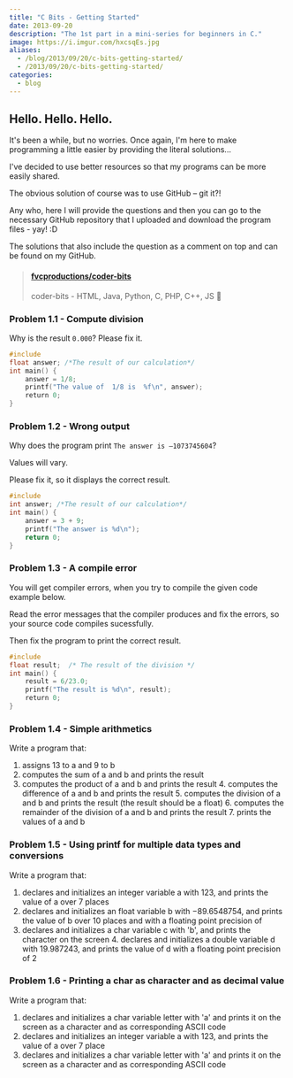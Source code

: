 ```yaml
---
title: "C Bits - Getting Started"
date: 2013-09-20
description: "The 1st part in a mini-series for beginners in C."
image: https://i.imgur.com/hxcsqEs.jpg
aliases:
  - /blog/2013/09/20/c-bits-getting-started/
  - /2013/09/20/c-bits-getting-started/
categories:
  - blog
---
```


## Hello. Hello. Hello.

It's been a while, but no worries. Once again, I'm here to make programming a little easier by providing the literal solutions...

I've decided to use better resources so that my programs can be more easily shared.

The obvious solution of course was to use GitHub – git it?!

Any who, here I will provide the questions and then you can go to the necessary GitHub repository that I uploaded and download the program files - yay! :D

The solutions that also include the question as a comment on top and can be found on my GitHub.

<blockquote class="embedly-card" data-card-controls="0"><h4><a href="https://github.com/fvcproductions/coder-bits">fvcproductions/coder-bits</a></h4><p>coder-bits - HTML, Java, Python, C, PHP, C++, JS 💩</p></blockquote>
<script async src="//cdn.embedly.com/widgets/platform.js" charset="UTF-8"></script>

### Problem 1.1 - Compute division

Why is the result `0.000`? Please fix it.

```c
#include
float answer; /*The result of our calculation*/
int main() {
    answer = 1/8;
    printf("The value of  1/8 is  %f\n", answer);
    return 0;
}
```

### Problem 1.2 - Wrong output

Why does the program print `The answer is –1073745604`?

Values will vary.

Please fix it, so it displays the correct result.

```c
#include
int answer; /*The result of our calculation*/
int main() {
    answer = 3 + 9;
    printf("The answer is %d\n");
    return 0;
}
```

### Problem 1.3 - A compile error

You will get compiler errors, when you try to compile the given code example below.

Read the error messages that the compiler produces and fix the errors, so your source code compiles sucessfully.

Then fix the program to print the correct result.

```c
#include
float result;  /* The result of the division */
int main() {
    result = 6/23.0;
    printf("The result is %d\n", result);
    return 0;
}
```

### Problem 1.4 - Simple arithmetics

Write a program that:

1.  assigns 13 to a and 9 to b
2.  computes the sum of a and b and prints the result
3.  computes the product of a and b and prints the result 4. computes the difference of a and b and prints the result 5. computes the division of a and b and prints the result (the result should be a float) 6. computes the remainder of the division of a and b and prints the result 7. prints the values of a and b

### Problem 1.5 - Using printf for multiple data types and conversions

Write a program that:

1.  declares and initializes an integer variable a with 123, and prints the value of a over 7 places
2.  declares and initializes an float variable b with −89.6548754, and prints the value of b over 10 places and with a floating point precision of
3.  declares and initializes a char variable c with 'b', and prints the character on the screen 4. declares and initializes a double variable d with 19.987243, and prints the value of d with a floating point precision of 2

### Problem 1.6 - Printing a char as character and as decimal value

Write a program that:

1.  declares and initializes a char variable letter with 'a' and prints it on the screen as a character and as corresponding ASCII code
2.  declares and initializes an integer variable a with 123, and prints the value of a over 7 place
3.  declares and initializes a char variable letter with 'a' and prints it on the screen as a character and as corresponding ASCII code
